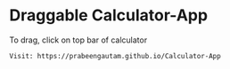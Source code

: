 # Draggable Calculator-App
 
 To drag, click on top bar of calculator

    Visit: https://prabeengautam.github.io/Calculator-App

